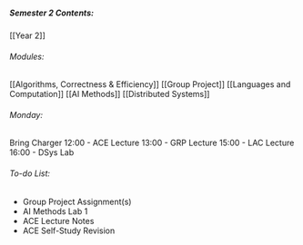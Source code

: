 ##### Semester 2 Contents:
 [[Year 2]]
###### Modules:
 [[Algorithms, Correctness & Efficiency]]
 [[Group Project]]
 [[Languages and Computation]]
 [[AI Methods]]
 [[Distributed Systems]]

###### Monday:
Bring Charger
12:00 - ACE Lecture 
13:00 - GRP Lecture
15:00 - LAC Lecture
16:00 - DSys Lab

###### To-do List:
- Group Project Assignment(s)
- AI Methods Lab 1
- ACE Lecture Notes
- ACE Self-Study Revision